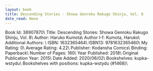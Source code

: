 ```yaml
---
layout: book
title: Descending Stories - Showa Genroku Rakugo Shinju, Vol. 8
date_read: None
---
```


Book Id: 38907870\ 
Title: Descending Stories: Showa Genroku Rakugo Shinju, Vol. 8\ 
Author: Haruko Kumota\ 
Author l-f: Kumota, Haruko\ 
Additional Authors: \ 
ISBN: 1632365464\ 
ISBN13: 9781632365460\ 
My Rating: 0\ 
Average Rating: 4.22\ 
Publisher: Kodansha Comics\ 
Binding: Paperback\ 
Number of Pages: 160\ 
Year Published: 2018\ 
Original Publication Year: 2015\ 
Date Added: 2020/06/02\ 
Bookshelves: kupka-wstydu\ 
Bookshelves with positions: kupka-wstydu (#1468)\ 

